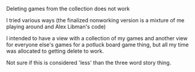 Deleting games from the collection does not work

I tried various ways (the finalized nonworking version is a mixture of me playing around and Alex Libman's code)

I intended to have a view with a collection of my games and another view for everyone else's games for a potluck board game thing, but all my time was allocated to getting delete to work.

Not sure if this is considered 'less' than the three word story thing.